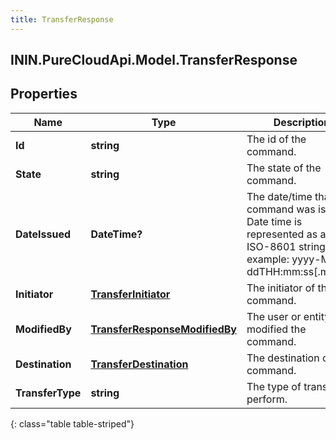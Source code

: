 ```yaml
---
title: TransferResponse
---
```

## ININ.PureCloudApi.Model.TransferResponse

## Properties

|Name | Type | Description | Notes|
|------------ | ------------- | ------------- | -------------|
| **Id** | **string** | The id of the command. | [optional] |
| **State** | **string** | The state of the command. | [optional] |
| **DateIssued** | **DateTime?** | The date/time that this command was issued. Date time is represented as an ISO-8601 string. For example: yyyy-MM-ddTHH:mm:ss[.mmm]Z | [optional] |
| **Initiator** | [**TransferInitiator**](TransferInitiator.html) | The initiator of the command. | [optional] |
| **ModifiedBy** | [**TransferResponseModifiedBy**](TransferResponseModifiedBy.html) | The user or entity that modified the command. | [optional] |
| **Destination** | [**TransferDestination**](TransferDestination.html) | The destination of the command. | [optional] |
| **TransferType** | **string** | The type of transfer to perform. | [optional] |
{: class="table table-striped"}


